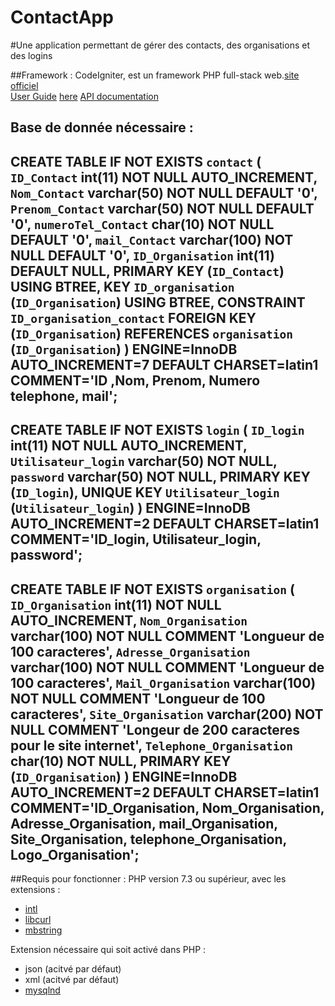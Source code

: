 # ContactApp
#Une application permettant de gérer des contacts, des organisations et des logins

##Framework :
CodeIgniter, est un framework PHP full-stack web.[site officiel](http://codeigniter.com)<br>
[User Guide](https://codeigniter4.github.io/userguide/)
[here](https://codeigniter4.github.io/CodeIgniter4/)
[API documentation](https://codeigniter4.github.io/api/)<br>
## Base de donnée nécessaire : 
CREATE TABLE IF NOT EXISTS `contact` (
  `ID_Contact` int(11) NOT NULL AUTO_INCREMENT,
  `Nom_Contact` varchar(50) NOT NULL DEFAULT '0',
  `Prenom_Contact` varchar(50) NOT NULL DEFAULT '0',
  `numeroTel_Contact` char(10) NOT NULL DEFAULT '0',
  `mail_Contact` varchar(100) NOT NULL DEFAULT '0',
  `ID_Organisation` int(11) DEFAULT NULL,
  PRIMARY KEY (`ID_Contact`) USING BTREE,
  KEY `ID_organisation` (`ID_Organisation`) USING BTREE,
  CONSTRAINT `ID_organisation_contact` FOREIGN KEY (`ID_Organisation`) REFERENCES `organisation` (`ID_Organisation`)
) ENGINE=InnoDB AUTO_INCREMENT=7 DEFAULT CHARSET=latin1 COMMENT='ID ,Nom, Prenom, Numero telephone, mail';
-----------------------------------------------------------------------------------------------------------
CREATE TABLE IF NOT EXISTS `login` (
  `ID_login` int(11) NOT NULL AUTO_INCREMENT,
  `Utilisateur_login` varchar(50) NOT NULL,
  `password` varchar(50) NOT NULL,
  PRIMARY KEY (`ID_login`),
  UNIQUE KEY `Utilisateur_login` (`Utilisateur_login`)
) ENGINE=InnoDB AUTO_INCREMENT=2 DEFAULT CHARSET=latin1 COMMENT='ID_login, Utilisateur_login, password';
-----------------------------------------------------------------------------------------------------------
CREATE TABLE IF NOT EXISTS `organisation` (
  `ID_Organisation` int(11) NOT NULL AUTO_INCREMENT,
  `Nom_Organisation` varchar(100) NOT NULL COMMENT 'Longueur de 100 caracteres',
  `Adresse_Organisation` varchar(100) NOT NULL COMMENT 'Longueur de 100 caracteres',
  `Mail_Organisation` varchar(100) NOT NULL COMMENT 'Longueur de 100 caracteres',
  `Site_Organisation` varchar(200) NOT NULL COMMENT 'Longeur de 200 caracteres pour le site internet',
  `Telephone_Organisation` char(10) NOT NULL,
  PRIMARY KEY (`ID_Organisation`)
) ENGINE=InnoDB AUTO_INCREMENT=2 DEFAULT CHARSET=latin1 COMMENT='ID_Organisation, Nom_Organisation, Adresse_Organisation, mail_Organisation, Site_Organisation, telephone_Organisation, Logo_Organisation';
-----------------------------------------------------------------------------------------------------------
##Requis pour fonctionner :
PHP version 7.3 ou supérieur, avec les extensions : 
- [intl](http://php.net/manual/en/intl.requirements.php)
- [libcurl](http://php.net/manual/en/curl.requirements.php) 
- [mbstring](http://php.net/manual/en/mbstring.installation.php)<br>

Extension nécessaire qui soit activé dans PHP :

- json (acitvé par défaut)
- xml (acitvé par défaut)
- [mysqlnd](http://php.net/manual/en/mysqlnd.install.php)